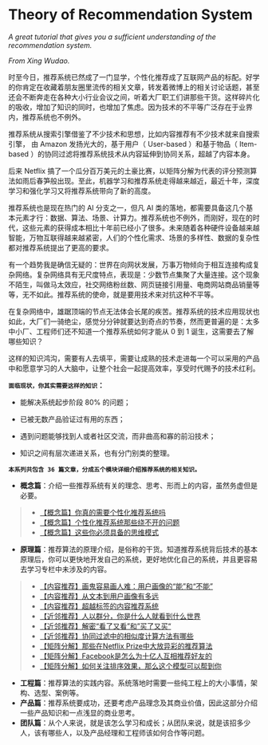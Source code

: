 # Theory of Recommendation System
*A great tutorial that gives you a sufficient understanding of the recommendation system.*

*From Xing Wudao.*

时至今日，推荐系统已然成了一门显学，个性化推荐成了互联网产品的标配。好学的你肯定在收藏着朋友圈里流传的相关文章，转发着微博上的相关讨论话题，甚至还会不断奔走在各种大小行业会议之间，听着大厂职工们讲那些干货。这样碎片化的吸收，增加了知识的同时，也增加了焦虑。因为技术的不平等广泛存在于业界内，推荐系统也不例外。

推荐系统从搜索引擎借鉴了不少技术和思想，比如内容推荐有不少技术就来自搜索引擎， 由 Amazon 发扬光大的，基于用户（ User-based ）和基于物品（ Item-based ）的协同过滤将推荐系统技术从内容延伸到协同关系，超越了内容本身。

后来 Netflix 搞了一个瓜分百万美元的土豪比赛，以矩阵分解为代表的评分预测算法如雨后春笋般出现。至此，机器学习和推荐系统走得越来越近，最近十年，深度学习和强化学习又将推荐系统带向了新的高度。

推荐系统也是现在热门的 AI 分支之一，但凡 AI 类的落地，都需要具备这几个基本元素才行：数据、算法、场景、计算力。推荐系统也不例外，而刚好，现在的时代，这些元素的获得成本相比十年前已经小了很多。未来随着各种硬件设备越来越智能，万物互联得越来越紧密，人们的个性化需求、场景的多样性、数据的复杂性都对推荐系统提出了更高的要求。

有一个趋势我是确信无疑的：世界在向网状发展，万事万物倾向于相互连接构成复杂网络。复杂网络具有无尺度特点，表现是：少数节点集聚了大量连接。这个现象不陌生，叫做马太效应，社交网络粉丝数、网页链接引用量、电商网站商品销量等等，无不如此。推荐系统的使命，就是要用技术来对抗这种不平等。

在复杂网络中，雄踞顶端的节点无法体会长尾的疾苦。推荐系统的技术应用现状也如此，大厂们一骑绝尘，感觉分分钟就要达到奇点的节奏，然而更普遍的是：太多中小厂、工程师们还不知道一个推荐系统如何才能从 0 到 1 诞生，这需要去了解哪些知识？

这样的知识鸿沟，需要有人去填平，需要让成熟的技术走进每一个可以采用的产品中和愿意学习的人大脑中，让整个社会一起提高效率，享受时代赐予的技术红利。

**``面临现状，你其实需要这样的知识``：**

* 能解决系统起步阶段 80% 的问题；

* 已被无数产品验证过有用的东西；

* 遇到问题能够找到人或者社区交流，而非曲高和寡的前沿技术；

* 知识之间有层次递进关系，也有分门别类的整理。

**``本系列共包含 36 篇文章，分成五个模块详细介绍推荐系统的相关知识。``**

* **概念篇**：介绍一些推荐系统有关的理念、思考、形而上的内容，虽然务虚但是必要。
> * [【概念篇】你真的需要个性化推荐系统吗](https://github.com/Alluka-L/Theory-of-Recommendation-System/blob/master/%E6%A6%82%E5%BF%B5%E7%AF%87/1.%E4%BD%A0%E7%9C%9F%E7%9A%84%E9%9C%80%E8%A6%81%E4%B8%AA%E6%80%A7%E5%8C%96%E6%8E%A8%E8%8D%90%E7%B3%BB%E7%BB%9F%E5%90%97%EF%BC%9F.md)
> * [【概念篇】个性化推荐系统那些绕不开的问题](https://github.com/Alluka-L/Theory-of-Recommendation-System/blob/master/%E6%A6%82%E5%BF%B5%E7%AF%87/2.%E4%B8%AA%E6%80%A7%E5%8C%96%E6%8E%A8%E8%8D%90%E7%B3%BB%E7%BB%9F%E9%82%A3%E4%BA%9B%E7%BB%95%E4%B8%8D%E5%BC%80%E7%9A%84%E9%97%AE%E9%A2%98.md)
> * [【概念篇】这些你必须具备的思维模式](https://github.com/Alluka-L/Theory-of-Recommendation-System/blob/master/%E6%A6%82%E5%BF%B5%E7%AF%87/3.%E8%BF%99%E4%BA%9B%E4%BD%A0%E5%BF%85%E9%A1%BB%E5%85%B7%E5%A4%87%E7%9A%84%E6%80%9D%E7%BB%B4%E6%A8%A1%E5%BC%8F.md)
* **原理篇**：推荐算法的原理介绍，是俗称的干货。知道推荐系统背后技术的基本原理后，你可以更快地开发自己的系统，更好地优化自己的系统，并且更容易去学习专栏中未涉及的内容。
> * [【内容推荐】画鬼容易画人难：用户画像的“能”和“不能”](https://github.com/Alluka-L/Theory-of-Recommendation-System/blob/master/%E5%8E%9F%E7%90%86%E7%AF%87/1.%E3%80%90%E5%86%85%E5%AE%B9%E6%8E%A8%E8%8D%90%E3%80%91%E7%94%BB%E9%AC%BC%E5%AE%B9%E6%98%93%E7%94%BB%E4%BA%BA%E9%9A%BE%EF%BC%9A%E7%94%A8%E6%88%B7%E7%94%BB%E5%83%8F%E7%9A%84%E2%80%9C%E8%83%BD%E2%80%9D%E5%92%8C%E2%80%9C%E4%B8%8D%E8%83%BD%E2%80%9D.md)
> * [【内容推荐】从文本到用户画像有多远](https://github.com/Alluka-L/Theory-of-Recommendation-System/blob/master/%E5%8E%9F%E7%90%86%E7%AF%87/2.%E3%80%90%E5%86%85%E5%AE%B9%E6%8E%A8%E8%8D%90%E3%80%91%E4%BB%8E%E6%96%87%E6%9C%AC%E5%88%B0%E7%94%A8%E6%88%B7%E7%94%BB%E5%83%8F%E6%9C%89%E5%A4%9A%E8%BF%9C.md)
> * [【内容推荐】超越标签的内容推荐系统](https://github.com/Alluka-L/Theory-of-Recommendation-System/blob/master/%E5%8E%9F%E7%90%86%E7%AF%87/3.%E3%80%90%E5%86%85%E5%AE%B9%E6%8E%A8%E8%8D%90%E3%80%91%E8%B6%85%E8%B6%8A%E6%A0%87%E7%AD%BE%E7%9A%84%E5%86%85%E5%AE%B9%E6%8E%A8%E8%8D%90%E7%B3%BB%E7%BB%9F.md)
> * [【近邻推荐】人以群分，你是什么人就看到什么世界](https://github.com/Alluka-L/Theory-of-Recommendation-System/blob/master/%E5%8E%9F%E7%90%86%E7%AF%87/4.%E3%80%90%E8%BF%91%E9%82%BB%E6%8E%A8%E8%8D%90%E3%80%91%E4%BA%BA%E4%BB%A5%E7%BE%A4%E5%88%86%EF%BC%8C%E4%BD%A0%E6%98%AF%E4%BB%80%E4%B9%88%E4%BA%BA%E5%B0%B1%E7%9C%8B%E5%88%B0%E4%BB%80%E4%B9%88%E4%B8%96%E7%95%8C.md)
> * [【近邻推荐】解密“看了又看”和”买了又买“](https://github.com/Alluka-L/Theory-of-Recommendation-System/blob/master/%E5%8E%9F%E7%90%86%E7%AF%87/5.%E3%80%90%E8%BF%91%E9%82%BB%E6%8E%A8%E8%8D%90%E3%80%91%E8%A7%A3%E5%AF%86%E2%80%9C%E7%9C%8B%E4%BA%86%E5%8F%88%E7%9C%8B%E2%80%9D%E5%92%8C%E2%80%9C%E4%B9%B0%E4%BA%86%E5%8F%88%E4%B9%B0%E2%80%9D.md)
> * [【近邻推荐】协同过滤中的相似度计算方法有哪些](https://github.com/Alluka-L/Theory-of-Recommendation-System/blob/master/%E5%8E%9F%E7%90%86%E7%AF%87/6.%E3%80%90%E8%BF%91%E9%82%BB%E6%8E%A8%E8%8D%90%E3%80%91%E5%8D%8F%E5%90%8C%E8%BF%87%E6%BB%A4%E4%B8%AD%E7%9A%84%E7%9B%B8%E4%BC%BC%E5%BA%A6%E8%AE%A1%E7%AE%97%E6%96%B9%E6%B3%95%E6%9C%89%E5%93%AA%E4%BA%9B.md)
> * [【矩阵分解】那些在Netflix Prize中大放异彩的推荐算法](https://github.com/Alluka-L/Theory-of-Recommendation-System/blob/master/%E5%8E%9F%E7%90%86%E7%AF%87/7.%E3%80%90%E7%9F%A9%E9%98%B5%E5%88%86%E8%A7%A3%E3%80%91%E9%82%A3%E4%BA%9B%E5%9C%A8Netflix%20Prize%E4%B8%AD%E5%A4%A7%E6%94%BE%E5%BC%82%E5%BD%A9%E7%9A%84%E6%8E%A8%E8%8D%90%E7%AE%97%E6%B3%95.md)
> * [【矩阵分解】Facebook是怎么为十亿人互相推荐好友的](https://github.com/Alluka-L/Theory-of-Recommendation-System/blob/master/%E5%8E%9F%E7%90%86%E7%AF%87/8.%E3%80%90%E7%9F%A9%E9%98%B5%E5%88%86%E8%A7%A3%E3%80%91Facebook%E6%98%AF%E6%80%8E%E4%B9%88%E4%B8%BA%E5%8D%81%E4%BA%BF%E4%BA%BA%E4%BA%92%E7%9B%B8%E6%8E%A8%E8%8D%90%E5%A5%BD%E5%8F%8B%E7%9A%84.md)
> * [【矩阵分解】如何关注排序效果，那么这个模型可以帮到你](https://github.com/Alluka-L/Theory-of-Recommendation-System/blob/master/%E5%8E%9F%E7%90%86%E7%AF%87/9.%E3%80%90%E7%9F%A9%E9%98%B5%E5%88%86%E8%A7%A3%E3%80%91%E5%A6%82%E6%9E%9C%E5%85%B3%E6%B3%A8%E6%8E%92%E5%BA%8F%E6%95%88%E6%9E%9C%EF%BC%8C%E9%82%A3%E4%B9%88%E8%BF%99%E4%B8%AA%E6%A8%A1%E5%9E%8B%E5%8F%AF%E4%BB%A5%E5%B8%AE%E5%88%B0%E4%BD%A0.md)
* **工程篇**：推荐算法的实践内容。系统落地时需要一些纯工程上的大小事情，架构、选型、案例等。
* **产品篇**：推荐系统要成功，还要考虑产品理念及其商业价值，因此这部分介绍一些产品知识和一点浅显的商业思考。
* **团队篇**：从个人来说，就是该怎么学习和成长；从团队来说，就是该招多少人，该有哪些人，以及产品经理和工程师该如何合作等问题。